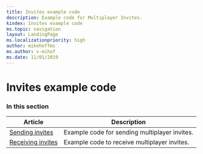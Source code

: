 ```yaml
---
title: Invites example code
description: Example code for Multiplayer Invites.
kindex: Invites example code
ms.topic: navigation
layout: LandingPage
ms.localizationpriority: high
author: mikehoffms
ms.author: v-mihof
ms.date: 11/01/2019
---
```


# Invites example code


### In this section

| Article | Description |
|---------|-------------|
| [Sending invites](live-invites-send.md) | Example code for sending multiplayer invites. |
| [Receiving invites](live-invites-receive.md) | Example code to receive multiplayer invites. |
